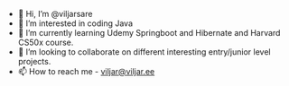 - 👋 Hi, I’m @viljarsare
- 👀 I’m interested in coding Java
- 🌱 I’m currently learning Udemy Springboot and Hibernate and Harvard CS50x  course.
- 💞️ I’m looking to collaborate on different interesting entry/junior level projects.
- 📫 How to reach me - viljar@viljar.ee

<!---
viidikas/viidikas is a ✨ special ✨ repository because its `README.md` (this file) appears on your GitHub profile.
You can click the Preview link to take a look at your changes.
--->
